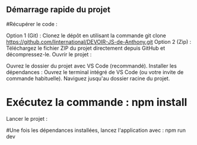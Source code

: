 ## Démarrage rapide du projet
#Récupérer le code :

Option 1 (Git) : Clonez le dépôt en utilisant la commande git clone https://github.com/linternational/DEVOIR-JS-de-Anthony.git
Option 2 (Zip) : Téléchargez le fichier ZIP du projet directement depuis GitHub et décompressez-le.
Ouvrir le projet :

Ouvrez le dossier du projet avec VS Code (recommandé).
Installer les dépendances : 
Ouvrez le terminal intégré de VS Code (ou votre invite de commande habituelle).
Naviguez jusqu'au dossier racine du projet.
# Exécutez la commande : npm install
Lancer le projet :

#Une fois les dépendances installées, lancez l'application avec : npm run dev
